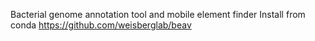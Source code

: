 Bacterial genome annotation tool and mobile element finder
Install from conda
https://github.com/weisberglab/beav
